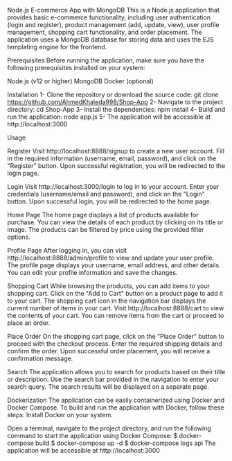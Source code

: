 Node.js E-commerce App with MongoDB
This is a Node.js application that provides basic e-commerce functionality, including user authentication (login and register), product management (add, update, view), user profile management, shopping cart functionality, and order placement. The application uses a MongoDB database for storing data and uses the EJS templating engine for the frontend.

Prerequisites
Before running the application, make sure you have the following prerequisites installed on your system:

Node.js (v12 or higher)
MongoDB
Docker (optional)

Installation
1- Clone the repository or download the source code: git clone https://github.com/AhmedKhaleda998/Shop-App
2- Navigate to the project directory: cd Shop-App
3- Install the dependencies: npm install
4- Build and run the application: node app.js
5- The application will be accessible at http://localhost:3000

Usage

Register
Visit http://localhost:8888/signup to create a new user account.
Fill in the required information (username, email, password), and click on the "Register" button.
Upon successful registration, you will be redirected to the login page.

Login
Visit http://localhost:3000/login to log in to your account.
Enter your credentials (username/email and password), and click on the "Login" button.
Upon successful login, you will be redirected to the home page.

Home Page
The home page displays a list of products available for purchase.
You can view the details of each product by clicking on its title or image.
The products can be filtered by price using the provided filter options.

Profile Page
After logging in, you can visit http://localhost:8888/admin/profile to view and update your user profile.
The profile page displays your username, email address, and other details.
You can edit your profile information and save the changes.

Shopping Cart
While browsing the products, you can add items to your shopping cart.
Click on the "Add to Cart" button on a product page to add it to your cart.
The shopping cart icon in the navigation bar displays the current number of items in your cart.
Visit http://localhost:8888/cart to view the contents of your cart.
You can remove items from the cart or proceed to place an order.

Place Order
On the shopping cart page, click on the "Place Order" button to proceed with the checkout process.
Enter the required shipping details and confirm the order.
Upon successful order placement, you will receive a confirmation message.

Search
The application allows you to search for products based on their title or description.
Use the search bar provided in the navigation to enter your search query.
The search results will be displayed on a separate page.

Dockerization
The application can be easily containerized using Docker and Docker Compose. To build and run the application with Docker, follow these steps:
Install Docker on your system.

Open a terminal, navigate to the project directory, and run the following command to start the application using Docker Compose:
$ docker-compose build
$ docker-compose up -d
$ docker-compose logs api
The application will be accessible at http://localhost:3000
